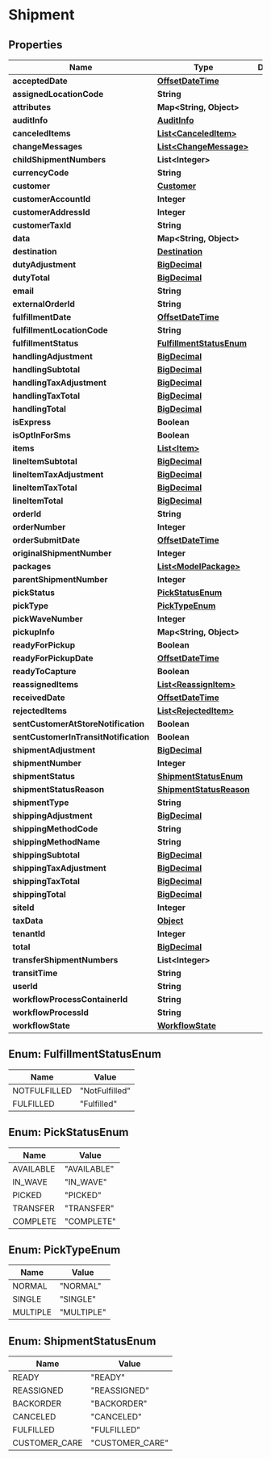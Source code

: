 
# Shipment

## Properties
Name | Type | Description | Notes
------------ | ------------- | ------------- | -------------
**acceptedDate** | [**OffsetDateTime**](OffsetDateTime.md) |  |  [optional]
**assignedLocationCode** | **String** |  |  [optional]
**attributes** | **Map&lt;String, Object&gt;** |  |  [optional]
**auditInfo** | [**AuditInfo**](AuditInfo.md) |  |  [optional]
**canceledItems** | [**List&lt;CanceledItem&gt;**](CanceledItem.md) |  |  [optional]
**changeMessages** | [**List&lt;ChangeMessage&gt;**](ChangeMessage.md) |  |  [optional]
**childShipmentNumbers** | **List&lt;Integer&gt;** |  |  [optional]
**currencyCode** | **String** |  |  [optional]
**customer** | [**Customer**](Customer.md) |  |  [optional]
**customerAccountId** | **Integer** |  |  [optional]
**customerAddressId** | **Integer** |  |  [optional]
**customerTaxId** | **String** |  |  [optional]
**data** | **Map&lt;String, Object&gt;** |  |  [optional]
**destination** | [**Destination**](Destination.md) |  |  [optional]
**dutyAdjustment** | [**BigDecimal**](BigDecimal.md) |  |  [optional]
**dutyTotal** | [**BigDecimal**](BigDecimal.md) |  |  [optional]
**email** | **String** |  |  [optional]
**externalOrderId** | **String** |  |  [optional]
**fulfillmentDate** | [**OffsetDateTime**](OffsetDateTime.md) |  |  [optional]
**fulfillmentLocationCode** | **String** |  |  [optional]
**fulfillmentStatus** | [**FulfillmentStatusEnum**](#FulfillmentStatusEnum) |  |  [optional]
**handlingAdjustment** | [**BigDecimal**](BigDecimal.md) |  |  [optional]
**handlingSubtotal** | [**BigDecimal**](BigDecimal.md) |  |  [optional]
**handlingTaxAdjustment** | [**BigDecimal**](BigDecimal.md) |  |  [optional]
**handlingTaxTotal** | [**BigDecimal**](BigDecimal.md) |  |  [optional]
**handlingTotal** | [**BigDecimal**](BigDecimal.md) |  |  [optional]
**isExpress** | **Boolean** |  |  [optional]
**isOptInForSms** | **Boolean** |  |  [optional]
**items** | [**List&lt;Item&gt;**](Item.md) |  |  [optional]
**lineItemSubtotal** | [**BigDecimal**](BigDecimal.md) |  |  [optional]
**lineItemTaxAdjustment** | [**BigDecimal**](BigDecimal.md) |  |  [optional]
**lineItemTaxTotal** | [**BigDecimal**](BigDecimal.md) |  |  [optional]
**lineItemTotal** | [**BigDecimal**](BigDecimal.md) |  |  [optional]
**orderId** | **String** |  |  [optional]
**orderNumber** | **Integer** |  |  [optional]
**orderSubmitDate** | [**OffsetDateTime**](OffsetDateTime.md) |  |  [optional]
**originalShipmentNumber** | **Integer** |  |  [optional]
**packages** | [**List&lt;ModelPackage&gt;**](ModelPackage.md) |  |  [optional]
**parentShipmentNumber** | **Integer** |  |  [optional]
**pickStatus** | [**PickStatusEnum**](#PickStatusEnum) |  |  [optional]
**pickType** | [**PickTypeEnum**](#PickTypeEnum) |  |  [optional]
**pickWaveNumber** | **Integer** |  |  [optional]
**pickupInfo** | **Map&lt;String, Object&gt;** |  |  [optional]
**readyForPickup** | **Boolean** |  |  [optional]
**readyForPickupDate** | [**OffsetDateTime**](OffsetDateTime.md) |  |  [optional]
**readyToCapture** | **Boolean** |  |  [optional]
**reassignedItems** | [**List&lt;ReassignItem&gt;**](ReassignItem.md) |  |  [optional]
**receivedDate** | [**OffsetDateTime**](OffsetDateTime.md) |  |  [optional]
**rejectedItems** | [**List&lt;RejectedItem&gt;**](RejectedItem.md) |  |  [optional]
**sentCustomerAtStoreNotification** | **Boolean** |  |  [optional]
**sentCustomerInTransitNotification** | **Boolean** |  |  [optional]
**shipmentAdjustment** | [**BigDecimal**](BigDecimal.md) |  |  [optional]
**shipmentNumber** | **Integer** |  |  [optional]
**shipmentStatus** | [**ShipmentStatusEnum**](#ShipmentStatusEnum) |  |  [optional]
**shipmentStatusReason** | [**ShipmentStatusReason**](ShipmentStatusReason.md) |  |  [optional]
**shipmentType** | **String** |  |  [optional]
**shippingAdjustment** | [**BigDecimal**](BigDecimal.md) |  |  [optional]
**shippingMethodCode** | **String** |  |  [optional]
**shippingMethodName** | **String** |  |  [optional]
**shippingSubtotal** | [**BigDecimal**](BigDecimal.md) |  |  [optional]
**shippingTaxAdjustment** | [**BigDecimal**](BigDecimal.md) |  |  [optional]
**shippingTaxTotal** | [**BigDecimal**](BigDecimal.md) |  |  [optional]
**shippingTotal** | [**BigDecimal**](BigDecimal.md) |  |  [optional]
**siteId** | **Integer** |  |  [optional]
**taxData** | [**Object**](.md) |  |  [optional]
**tenantId** | **Integer** |  |  [optional]
**total** | [**BigDecimal**](BigDecimal.md) |  |  [optional]
**transferShipmentNumbers** | **List&lt;Integer&gt;** |  |  [optional]
**transitTime** | **String** |  |  [optional]
**userId** | **String** |  |  [optional]
**workflowProcessContainerId** | **String** |  |  [optional]
**workflowProcessId** | **String** |  |  [optional]
**workflowState** | [**WorkflowState**](WorkflowState.md) |  |  [optional]


<a name="FulfillmentStatusEnum"></a>
## Enum: FulfillmentStatusEnum
Name | Value
---- | -----
NOTFULFILLED | &quot;NotFulfilled&quot;
FULFILLED | &quot;Fulfilled&quot;


<a name="PickStatusEnum"></a>
## Enum: PickStatusEnum
Name | Value
---- | -----
AVAILABLE | &quot;AVAILABLE&quot;
IN_WAVE | &quot;IN_WAVE&quot;
PICKED | &quot;PICKED&quot;
TRANSFER | &quot;TRANSFER&quot;
COMPLETE | &quot;COMPLETE&quot;


<a name="PickTypeEnum"></a>
## Enum: PickTypeEnum
Name | Value
---- | -----
NORMAL | &quot;NORMAL&quot;
SINGLE | &quot;SINGLE&quot;
MULTIPLE | &quot;MULTIPLE&quot;


<a name="ShipmentStatusEnum"></a>
## Enum: ShipmentStatusEnum
Name | Value
---- | -----
READY | &quot;READY&quot;
REASSIGNED | &quot;REASSIGNED&quot;
BACKORDER | &quot;BACKORDER&quot;
CANCELED | &quot;CANCELED&quot;
FULFILLED | &quot;FULFILLED&quot;
CUSTOMER_CARE | &quot;CUSTOMER_CARE&quot;



